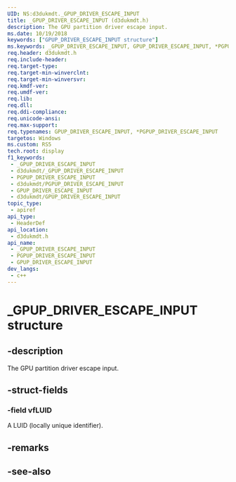 ```yaml
---
UID: NS:d3dukmdt._GPUP_DRIVER_ESCAPE_INPUT
title: _GPUP_DRIVER_ESCAPE_INPUT (d3dukmdt.h)
description: The GPU partition driver escape input.
ms.date: 10/19/2018
keywords: ["GPUP_DRIVER_ESCAPE_INPUT structure"]
ms.keywords: _GPUP_DRIVER_ESCAPE_INPUT, GPUP_DRIVER_ESCAPE_INPUT, *PGPUP_DRIVER_ESCAPE_INPUT,
req.header: d3dukmdt.h
req.include-header: 
req.target-type: 
req.target-min-winverclnt: 
req.target-min-winversvr: 
req.kmdf-ver: 
req.umdf-ver: 
req.lib: 
req.dll: 
req.ddi-compliance: 
req.unicode-ansi: 
req.max-support: 
req.typenames: GPUP_DRIVER_ESCAPE_INPUT, *PGPUP_DRIVER_ESCAPE_INPUT
targetos: Windows
ms.custom: RS5
tech.root: display
f1_keywords:
 - _GPUP_DRIVER_ESCAPE_INPUT
 - d3dukmdt/_GPUP_DRIVER_ESCAPE_INPUT
 - PGPUP_DRIVER_ESCAPE_INPUT
 - d3dukmdt/PGPUP_DRIVER_ESCAPE_INPUT
 - GPUP_DRIVER_ESCAPE_INPUT
 - d3dukmdt/GPUP_DRIVER_ESCAPE_INPUT
topic_type:
 - apiref
api_type:
 - HeaderDef
api_location:
 - d3dukmdt.h
api_name:
 - _GPUP_DRIVER_ESCAPE_INPUT
 - PGPUP_DRIVER_ESCAPE_INPUT
 - GPUP_DRIVER_ESCAPE_INPUT
dev_langs:
 - c++
---
```


# _GPUP_DRIVER_ESCAPE_INPUT structure


## -description

The GPU partition driver escape input.

## -struct-fields

### -field vfLUID

 
A LUID (locally unique identifier).

## -remarks

## -see-also

